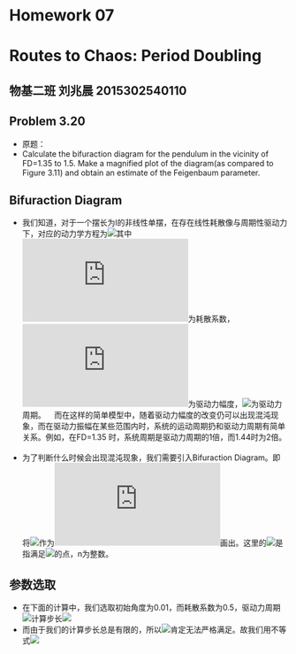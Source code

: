 # Homework 07
# Routes to Chaos: Period Doubling
## 物基二班 刘兆晨 2015302540110
## Problem 3.20
- 原题：
- Calculate the bifuraction diagram for the pendulum in the vicinity of FD=1.35 to 1.5. Make a magnified plot of the diagram(as compared to Figure 3.11) and obtain an estimate of the Feigenbaum parameter.
## Bifuraction Diagram  
- 我们知道，对于一个摆长为l的非线性单摆，在存在线性耗散像与周期性驱动力下，对应的动力学方程为![](http://latex.codecogs.com/gif.latex?\frac{d^2\theta}{dt^2}=-\frac{g}{l}sin{\theta}-q\frac{d\theta}{dt}+F_Dsin{\Omega_Dt})其中![](http://latex.codecogs.com/gif.latex?q)为耗散系数，![](http://latex.codecogs.com/gif.latex?F_D)为驱动力幅度，![](http://latex.codecogs.com/gif.latex?\Omega_D)为驱动力周期。  
  而在这样的简单模型中，随着驱动力幅度的改变仍可以出现混沌现象，而在驱动力振幅在某些范围内时，系统的运动周期扔和驱动力周期有简单关系。例如，在FD=1.35   时，系统周期是驱动力周期的1倍，而1.44时为2倍。  
  
- 为了判断什么时候会出现混沌现象，我们需要引入Bifuraction Diagram。即将![](http://latex.codecogs.com/gif.latex?\theta)作为![](http://latex.codecogs.com/gif.latex?F_D)画出。这里的![](http://latex.codecogs.com/gif.latex?\theta)是指满足![](http://latex.codecogs.com/gif.latex?{\Omega_D}t=2n\pi)的点，n为整数。
## 参数选取
- 在下面的计算中，我们选取初始角度为0.01，而耗散系数为0.5，驱动力周期![](http://latex.codecogs.com/gif.latex?\Omega_D=\frac{2}{3})计算步长![](http://latex.codecogs.com/gif.latex?{\triangle}t=0.01)
- 而由于我们的计算步长总是有限的，所以![](http://latex.codecogs.com/gif.latex?{\Omega_D}t=2n\pi)肯定无法严格满足。故我们用不等式![](http://latex.codecogs.com/gif.latex?|t-\frac{2n\pi}{\Omega_D}|<{\triangle}t)
